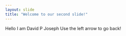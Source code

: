 ```yaml
---
layout: slide
title: "Welcome to our second slide!"
---
```

Hello I am David P Joseph
Use the left arrow to go back!
